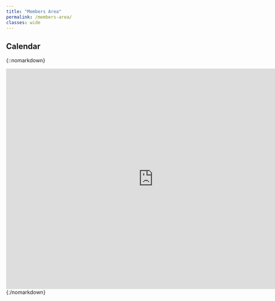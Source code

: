 ```yaml
---
title: "Members Area"
permalink: /members-area/
classes: wide
---
```


## Calendar
{::nomarkdown}
<iframe src="https://calendar.google.com/calendar/embed?src=8t6q27rou9nbdvb0opaur9sk8c%40group.calendar.google.com&ctz=America%2FChicago" style="border: 0" width="800" height="600" frameborder="0" scrolling="no"></iframe> 
{:/nomarkdown}